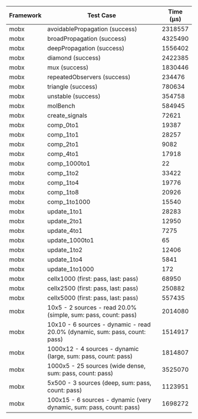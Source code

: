 | Framework | Test Case | Time (μs) |
| --- | --- | --- |
| mobx | avoidablePropagation (success) | 2318557 |
| mobx | broadPropagation (success) | 4325490 |
| mobx | deepPropagation (success) | 1556402 |
| mobx | diamond (success) | 2422385 |
| mobx | mux (success) | 1830446 |
| mobx | repeatedObservers (success) | 234476 |
| mobx | triangle (success) | 780634 |
| mobx | unstable (success) | 354758 |
| mobx | molBench | 584945 |
| mobx | create_signals | 72621 |
| mobx | comp_0to1 | 19387 |
| mobx | comp_1to1 | 28257 |
| mobx | comp_2to1 | 9082 |
| mobx | comp_4to1 | 17918 |
| mobx | comp_1000to1 | 22 |
| mobx | comp_1to2 | 33422 |
| mobx | comp_1to4 | 19776 |
| mobx | comp_1to8 | 20926 |
| mobx | comp_1to1000 | 15540 |
| mobx | update_1to1 | 28283 |
| mobx | update_2to1 | 12950 |
| mobx | update_4to1 | 7275 |
| mobx | update_1000to1 | 65 |
| mobx | update_1to2 | 12406 |
| mobx | update_1to4 | 5841 |
| mobx | update_1to1000 | 172 |
| mobx | cellx1000 (first: pass, last: pass) | 68950 |
| mobx | cellx2500 (first: pass, last: pass) | 250882 |
| mobx | cellx5000 (first: pass, last: pass) | 557435 |
| mobx | 10x5 - 2 sources - read 20.0% (simple, sum: pass, count: pass) | 2014080 |
| mobx | 10x10 - 6 sources - dynamic - read 20.0% (dynamic, sum: pass, count: pass) | 1514917 |
| mobx | 1000x12 - 4 sources - dynamic (large, sum: pass, count: pass) | 1814807 |
| mobx | 1000x5 - 25 sources (wide dense, sum: pass, count: pass) | 3525070 |
| mobx | 5x500 - 3 sources (deep, sum: pass, count: pass) | 1123951 |
| mobx | 100x15 - 6 sources - dynamic (very dynamic, sum: pass, count: pass) | 1698272 |
